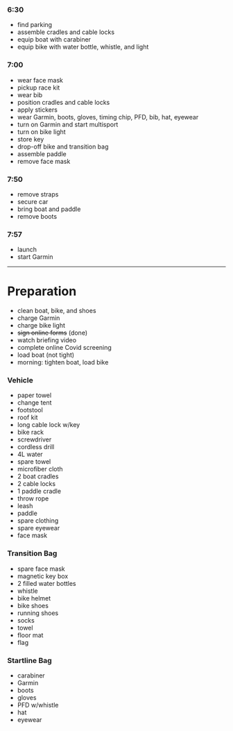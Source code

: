 ### 6:30

- find parking
- assemble cradles and cable locks
- equip boat with carabiner
- equip bike with water bottle, whistle, and light

### 7:00

- wear face mask
- pickup race kit
- wear bib
- position cradles and cable locks
- apply stickers
- wear Garmin, boots, gloves, timing chip, PFD, bib, hat, eyewear
- turn on Garmin and start multisport
- turn on bike light
- store key
- drop-off bike and transition bag
- assemble paddle
- remove face mask

### 7:50

- remove straps
- secure car
- bring boat and paddle
- remove boots

### 7:57

- launch
- start Garmin

---

# Preparation

- clean boat, bike, and shoes
- charge Garmin
- charge bike light
- ~~sign online forms~~ (done)
- watch briefing video
- complete online Covid screening
- load boat (not tight)
- morning: tighten boat, load bike

### Vehicle

- paper towel
- change tent
- footstool
- roof kit
- long cable lock w/key
- bike rack
- screwdriver
- cordless drill
- 4L water
- spare towel
- microfiber cloth
- 2 boat cradles
- 2 cable locks
- 1 paddle cradle
- throw rope
- leash
- paddle
- spare clothing
- spare eyewear
- face mask

### Transition Bag

- spare face mask
- magnetic key box
- 2 filled water bottles
- whistle
- bike helmet
- bike shoes
- running shoes
- socks
- towel
- floor mat
- flag

### Startline Bag

- carabiner
- Garmin
- boots
- gloves
- PFD w/whistle
- hat
- eyewear
